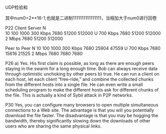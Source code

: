 UDP检验和

   
  其中num0=2**16-1,也就是二进制1111111111111111，当相加大于num0进行回卷


P22
Client Server
N       
10    100       1000
    300 Kbps    7680   51200   512000
U   700 Kbps    7680   51200   512000
2 Mbps      7680   51200   512000

Peer to Peer
N
10      100      1000
    300 Kbps   7680   25904    47559
U   700 Kbps   7680   15616    21525
2 Mbps    7680    7680     7680


P26
a)	Yes. His first claim is possible, as long as there are enough peers staying in the swarm for
a long enough time. Bob can always receive data through optimistic unchoking by other
peers
b) true. He can run a client on each host, let each client “free-ride,”
and combine the collected chunks from the different hosts into a single file. He can even
write a small scheduling program to make the different hosts ask for different chunks of
the file. This is actually a kind of Sybil attack in P2P networks.


P30
Yes, you can configure many browsers to open multiple simultaneous connections to a
Web site. The advantage is that you will you potentially download the file faster. The
disadvantage is that you may be hogging the bandwidth, thereby significantly slowing
down the downloads of other users who are sharing the same physical links.
